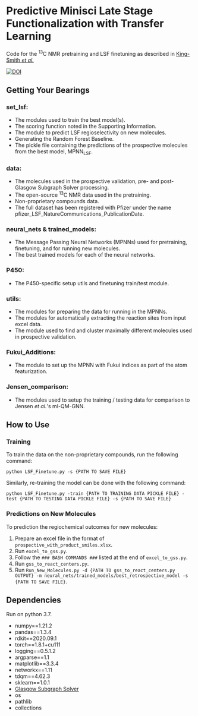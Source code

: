 # Predictive Minisci Late Stage Functionalization with Transfer Learning
Code for the <sup>13</sup>C NMR pretraining and LSF finetuning as described in [King-Smith *et al.*](https://chemrxiv.org/engage/chemrxiv/article-details/64f7471679853bbd78275e41)

[![DOI](https://zenodo.org/badge/580175676.svg)](https://zenodo.org/badge/latestdoi/580175676)

## Getting Your Bearings
### set_lsf:
* The modules used to train the best model(s).
* The scoring function noted in the Supporting Information.
* The module to predict LSF regioselectivity on new molecules.
* Generating the Random Forest Baseline.
* The pickle file containing the predictions of the prospective molecules from the best model, MPNN<sub>LSF</sub>.

### data:
* The molecules used in the prospective validation, pre- and post-Glasgow Subgraph Solver processing.
* The open-source <sup>13</sup>C NMR data used in the pretraining.
* Non-proprietary compounds data.
* The full dataset has been registered with Pfizer under the name pfizer_LSF_NatureCommunications_PublicationDate.

### neural_nets & trained_models:
* The Message Passing Neural Networks (MPNNs) used for pretraining, finetuning, and for running new molecules.
* The best trained models for each of the neural networks.

### P450:
* The P450-specific setup utils and finetuning train/test module.

### utils:
* The modules for preparing the data for running in the MPNNs.
* The modules for automatically extracting the reaction sites from input excel data.
* The module used to find and cluster maximally different molecules used in prospective validation.

### Fukui_Additions:
* The module to set up the MPNN with Fukui indices as part of the atom featurization.

### Jensen_comparison:
* The modules used to setup the training / testing data for comparison to Jensen *et al.*'s ml-QM-GNN.

## How to Use
### Training
To train the data on the non-proprietary compounds, run the following command:

`python LSF_Finetune.py -s {PATH TO SAVE FILE}`

Similarly, re-training the model can be done with the following command:

`python LSF_Finetune.py -train {PATH TO TRAINING DATA PICKLE FILE} -test {PATH TO TESTING DATA PICKLE FILE} -s {PATH TO SAVE FILE}`
### Predictions on New Molecules
To prediction the regiochemical outcomes for new molecules:
1. Prepare an excel file in the format of ```prospective_with_product_smiles.xlsx```.
2. Run ```excel_to_gss.py```.
3. Follow the ```### BASH COMMANDS ###``` listed at the end of ```excel_to_gss.py```.
4. Run ```gss_to_react_centers.py```.
5. Run ```Run_New_Molecules.py -d {PATH TO gss_to_react_centers.py OUTPUT} -m neural_nets/trained_models/best_retrospective_model -s {PATH TO SAVE FILE}```.

## Dependencies
Run on python 3.7.
* numpy==1.21.2
* pandas==1.3.4
* rdkit==2020.09.1
* torch==1.8.1+cu111
* logging==0.5.1.2
* argparse==1.1
* matplotlib==3.3.4
* networkx==1.11
* tdqm==4.62.3
* sklearn==1.0.1
* [Glasgow Subgraph Solver](https://github.com/ciaranm/glasgow-subgraph-solver)
* os
* pathlib
* collections
